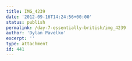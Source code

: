 ```yaml
---
title: IMG_4239
date: '2012-09-16T14:24:56+00:00'
status: publish
permalink: /day-7-essentially-british/img_4239
author: 'Dylan Pavelko'
excerpt: ''
type: attachment
id: 441
---
```

<!DOCTYPE html PUBLIC "-//W3C//DTD HTML 4.0 Transitional//EN" "http://www.w3.org/TR/REC-html40/loose.dtd">
<?xml encoding="UTF-8">
